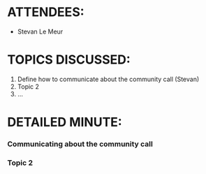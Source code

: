 # ATTENDEES:

- Stevan Le Meur

# TOPICS DISCUSSED:

1. Define how to communicate about the community call (Stevan)
2. Topic 2
3. ...


# DETAILED MINUTE:

### Communicating about the community call

### Topic 2
